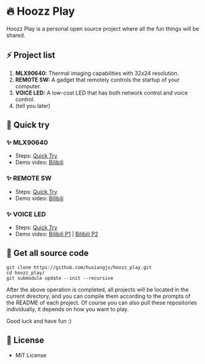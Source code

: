 # :fire: Hoozz Play
Hoozz Play is a personal open source project where all the fun things will be shared.

## :zap: Project list
1. **MLX90640:** Thermal imaging capabilities with 32x24 resolution.
2. **REMOTE SW:** A gadget that remotely controls the startup of your computer.
3. **VOICE LED:** A low-cost LED that has both network control and voice control.
4. (tell you later)

## :rocket: Quick try
### :sparkles: MLX90640
* Steps: [Quick Try](Documents/mlx90640_quick_try.md)
* Demo video: [Bilibili](https://www.bilibili.com/video/BV1qh4y1v7mr/)
### :sparkles: REMOTE SW
* Steps: [Quick Try](Documents/remote_sw_quick_try.md)
* Demo video: [Bilibili](https://www.bilibili.com/video/BV1TC4y1u73H/)
### :sparkles: VOICE LED
* Steps: [Quick Try](Documents/voice_led_quick_try.md)
* Demo video: [Bilibili P1](https://www.bilibili.com/video/BV1qZ421g7PG/) | [Bilibili P2](https://www.bilibili.com/video/BV19E4m1R7KP/)

## :art: Get all source code
```shell
git clone https://github.com/huxiangjs/hoozz_play.git
cd hoozz_play/
git submodule update --init --recursive
```

After the above operation is completed, all projects will be located in the current directory, and you can compile them according to the prompts of the README of each project. Of course you can also pull these repositories individually, it depends on how you want to play.

Good luck and have fun :)

## :memo: License
* MIT License
